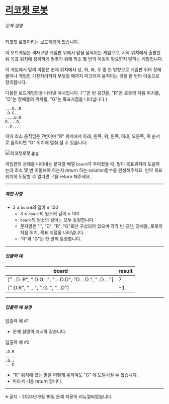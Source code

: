 # [리코쳇 로봇](https://school.programmers.co.kr/learn/courses/30/lessons/169199)


###### 문제 설명


리코쳇 로봇이라는 보드게임이 있습니다. 


이 보드게임은 격자모양 게임판 위에서 말을 움직이는 게임으로, 시작 위치에서 출발한 뒤 목표 위치에 정확하게 멈추기 위해 최소 몇 번의 이동이 필요한지 말하는 게임입니다. 


이 게임에서 말의 이동은 현재 위치에서 상, 하, 좌, 우 중 한 방향으로 게임판 위의 장애물이나 게임판 가장자리까지 부딪힐 때까지 미끄러져 움직이는 것을 한 번의 이동으로 정의합니다. 


다음은 보드게임판을 나타낸 예시입니다. ("."은 빈 공간을, "R"은 로봇의 처음 위치를, "D"는 장애물의 위치를, "G"는 목표지점을 나타냅니다.)



```
...D..R
.D.G...
....D.D
D....D.
..D....

```

이때 최소 움직임은 7번이며 "R" 위치에서 아래, 왼쪽, 위, 왼쪽, 아래, 오른쪽, 위 순서로 움직이면 "G" 위치에 멈춰 설 수 있습니다.


![리코챗로봇.jpg](https://grepp-programmers.s3.ap-northeast-2.amazonaws.com/production/presigned_urls/f78b64d8-69da-454c-be09-6ad0b3acd078/%E1%84%85%E1%85%B5%E1%84%8F%E1%85%A9%E1%84%8E%E1%85%A2%E1%86%BA%E1%84%85%E1%85%A9%E1%84%87%E1%85%A9%E1%86%BA.jpg)


게임판의 상태를 나타내는 문자열 배열 `board`가 주어졌을 때, 말이 목표위치에 도달하는데 최소 몇 번 이동해야 하는지 return 하는 solution함수를 완성해주세요. 만약 목표위치에 도달할 수 없다면 \-1을 return 해주세요.




---


##### 제한 사항


* 3 ≤ `board`의 길이 ≤ 100
	+ 3 ≤ `board`의 원소의 길이 ≤ 100
	+ `board`의 원소의 길이는 모두 동일합니다.
	+ 문자열은 ".", "D", "R", "G"로만 구성되어 있으며 각각 빈 공간, 장애물, 로봇의 처음 위치, 목표 지점을 나타냅니다.
	+ "R"과 "G"는 한 번씩 등장합니다.




---


##### 입출력 예




| board | result |
| --- | --- |
| \["...D..R", ".D.G...", "....D.D", "D....D.", "..D...."] | 7 |
| \[".D.R", "....", ".G..", "...D"] | \-1 |




---


##### 입출력 예 설명


입출력 예 \#1


* 문제 설명의 예시와 같습니다.


입출력 예 \#2



```
.D.R
....
.G..
...D

```

* "R" 위치에 있는 말을 어떻게 움직여도 "G" 에 도달시킬 수 없습니다.
* 따라서 \-1을 return 합니다.




---


※ 공지 \- 2024년 9월 19일 문제 지문이 리뉴얼되었습니다.



